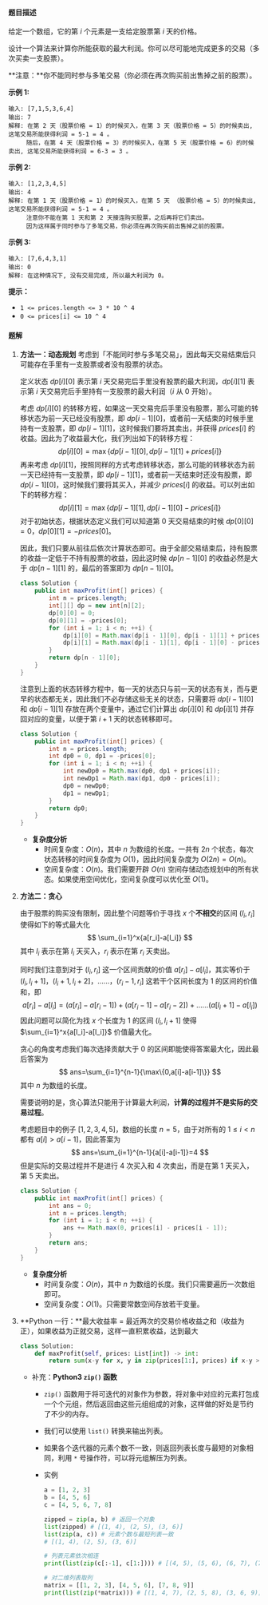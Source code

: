 #### 题目描述

给定一个数组，它的第 *i* 个元素是一支给定股票第 *i* 天的价格。

设计一个算法来计算你所能获取的最大利润。你可以尽可能地完成更多的交易（多次买卖一支股票）。

**注意：**你不能同时参与多笔交易（你必须在再次购买前出售掉之前的股票）。

 

**示例 1:**

```
输入: [7,1,5,3,6,4]
输出: 7
解释: 在第 2 天（股票价格 = 1）的时候买入，在第 3 天（股票价格 = 5）的时候卖出, 这笔交易所能获得利润 = 5-1 = 4 。
     随后，在第 4 天（股票价格 = 3）的时候买入，在第 5 天（股票价格 = 6）的时候卖出, 这笔交易所能获得利润 = 6-3 = 3 。
```

**示例 2:**

```
输入: [1,2,3,4,5]
输出: 4
解释: 在第 1 天（股票价格 = 1）的时候买入，在第 5 天 （股票价格 = 5）的时候卖出, 这笔交易所能获得利润 = 5-1 = 4 。
     注意你不能在第 1 天和第 2 天接连购买股票，之后再将它们卖出。
     因为这样属于同时参与了多笔交易，你必须在再次购买前出售掉之前的股票。
```

**示例 3:**

```
输入: [7,6,4,3,1]
输出: 0
解释: 在这种情况下, 没有交易完成, 所以最大利润为 0。
```

 

**提示：**

- `1 <= prices.length <= 3 * 10 ^ 4`
- `0 <= prices[i] <= 10 ^ 4`





#### 题解

1. **方法一：动态规划**
   考虑到「不能同时参与多笔交易」，因此每天交易结束后只可能存在手里有一支股票或者没有股票的状态。

   定义状态 $dp[i][0]$ 表示第 $i$ 天交易完后手里没有股票的最大利润，$dp[i][1]$ 表示第 $i$ 天交易完后手里持有一支股票的最大利润（$i$ 从 $0$ 开始）。

   考虑 $dp[i][0]$ 的转移方程，如果这一天交易完后手里没有股票，那么可能的转移状态为前一天已经没有股票，即 $dp[i-1][0]$，或者前一天结束的时候手里持有一支股票，即 $dp[i-1][1]$，这时候我们要将其卖出，并获得 $prices[i]$ 的收益。因此为了收益最大化，我们列出如下的转移方程：
   $$
   dp[i][0]=\max\{dp[i-1][0],dp[i-1][1]+prices[i]\}
   $$
   再来考虑 $dp[i][1]$，按照同样的方式考虑转移状态，那么可能的转移状态为前一天已经持有一支股票，即 $dp[i-1][1]$，或者前一天结束时还没有股票，即 $dp[i-1][0]$，这时候我们要将其买入，并减少 $prices[i]$ 的收益。可以列出如下的转移方程：
   $$
   dp[i][1]=\max\{dp[i-1][1],dp[i-1][0]-prices[i]\}
   $$
   对于初始状态，根据状态定义我们可以知道第 $0$ 天交易结束的时候 $dp[0][0]=0$，$dp[0][1]=-prices[0]$。

   因此，我们只要从前往后依次计算状态即可。由于全部交易结束后，持有股票的收益一定低于不持有股票的收益，因此这时候 $dp[n-1][0]$ 的收益必然是大于 $dp[n-1][1]$ 的，最后的答案即为 $dp[n-1][0]$。

   ```java
   class Solution {
       public int maxProfit(int[] prices) {
           int n = prices.length;
           int[][] dp = new int[n][2];
           dp[0][0] = 0;
           dp[0][1] = -prices[0];
           for (int i = 1; i < n; ++i) {
               dp[i][0] = Math.max(dp[i - 1][0], dp[i - 1][1] + prices[i]);
               dp[i][1] = Math.max(dp[i - 1][1], dp[i - 1][0] - prices[i]);
           }
           return dp[n - 1][0];
       }
   }
   ```

   注意到上面的状态转移方程中，每一天的状态只与前一天的状态有关，而与更早的状态都无关，因此我们不必存储这些无关的状态，只需要将 $dp[i-1][0]$ 和 $dp[i-1][1]$ 存放在两个变量中，通过它们计算出 $dp[i][0]$ 和 $dp[i][1]$ 并存回对应的变量，以便于第 $i+1$ 天的状态转移即可。

   ```java
   class Solution {
       public int maxProfit(int[] prices) {
           int n = prices.length;
           int dp0 = 0, dp1 = -prices[0];
           for (int i = 1; i < n; ++i) {
               int newDp0 = Math.max(dp0, dp1 + prices[i]);
               int newDp1 = Math.max(dp1, dp0 - prices[i]);
               dp0 = newDp0;
               dp1 = newDp1;
           }
           return dp0;
       }
   }
   ```

   - **复杂度分析**
     - 时间复杂度：$O(n)$，其中 $n$ 为数组的长度。一共有 $2n$ 个状态，每次状态转移的时间复杂度为 $O(1)$，因此时间复杂度为 $O(2n)=O(n)$。
     - 空间复杂度：$O(n)$。我们需要开辟 $O(n)$ 空间存储动态规划中的所有状态。如果使用空间优化，空间复杂度可以优化至 $O(1)$。

2. **方法二：贪心**

   由于股票的购买没有限制，因此整个问题等价于寻找 $x$ 个**不相交**的区间 $(l_i,r_i]$ 使得如下的等式最大化
   $$
   \sum_{i=1}^x{a[r_i]-a[l_i]}
   $$
   其中 $l_i$ 表示在第 $l_i$ 天买入，$r_i$ 表示在第 $r_i$ 天卖出。

   同时我们注意到对于 $(l_i,r_i]$ 这一个区间贡献的价值 $a[r_i]-a[l_i]$，其实等价于 $(l_i,l_i+1]$，$(l_i+1,l_i+2]$，……，$(r_i-1,r_i]$ 这若干个区间长度为 $1$ 的区间的价值和，即
   $$
   a[r_i]-a[l_i]=(a[r_i]-a[r_i-1])+(a[r_i-1]-a[r_i-2])+……(a[l_i+1]-a[l_i])
   $$
   因此问题可以简化为找 $x$ 个长度为 $1$ 的区间 $(l_i,l_i+1]$ 使得 $\sum_{i=1}^x{a[l_i]-a[l_i]}$ 价值最大化。

   贪心的角度考虑我们每次选择贡献大于 $0$ 的区间即能使得答案最大化，因此最后答案为
   $$
   ans=\sum_{i=1}^{n-1}{\max\{0,a[i]-a[i-1]\}}
   $$
   其中 $n$ 为数组的长度。

   需要说明的是，贪心算法只能用于计算最大利润，**计算的过程并不是实际的交易过程**。

   考虑题目中的例子 $[1,2,3,4,5]$，数组的长度 $n=5$，由于对所有的 $1 \le i < n$ 都有 $a[i] > a[i-1]$，因此答案为
   $$
   ans=\sum_{i=1}^{n-1}{a[i]-a[i-1]}=4
   $$
   但是实际的交易过程并不是进行 $4$ 次买入和 $4$ 次卖出，而是在第 $1$ 天买入，第 $5$ 天卖出。

   ```java
   class Solution {
       public int maxProfit(int[] prices) {
           int ans = 0;
           int n = prices.length;
           for (int i = 1; i < n; ++i) {
               ans += Math.max(0, prices[i] - prices[i - 1]);
           }
           return ans;
       }
   }
   ```

   - **复杂度分析**
     - 时间复杂度：$O(n)$，其中 $n$ 为数组的长度。我们只需要遍历一次数组即可。
     - 空间复杂度：$O(1)$。只需要常数空间存放若干变量。

3. **Python 一行：**最大收益率 = 最近两次的交易价格收益之和（收益为正），如果收益为正就交易，这样一直积累收益，达到最大

   ```python
   class Solution:
       def maxProfit(self, prices: List[int]) -> int:
           return sum(x-y for x, y in zip(prices[1:], prices) if x-y > 0)
   ```

   - 补充：**Python3 `zip()` 函数**

     - `zip()` 函数用于将可迭代的对象作为参数，将对象中对应的元素打包成一个个元组，然后返回由这些元组组成的对象，这样做的好处是节约了不少的内存。

     - 我们可以使用 `list()` 转换来输出列表。

     - 如果各个迭代器的元素个数不一致，则返回列表长度与最短的对象相同，利用 `*` 号操作符，可以将元组解压为列表。

     - 实例

       ```python
       a = [1, 2, 3]
       b = [4, 5, 6]
       c = [4, 5, 6, 7, 8]
       
       zipped = zip(a, b) # 返回一个对象
       list(zipped) # [(1, 4), (2, 5), (3, 6)]
       list(zip(a, c)) # 元素个数与最短列表一致
       # [(1, 4), (2, 5), (3, 6)]
       
       # 列表元素依次相连
       print(list(zip(c[:-1], c[1:]))) # [(4, 5), (5, 6), (6, 7), (7, 8)]
       
       # 对二维列表取列
       matrix = [[1, 2, 3], [4, 5, 6], [7, 8, 9]]
       print(list(zip(*matrix))) # [(1, 4, 7), (2, 5, 8), (3, 6, 9)]
       ```

       

